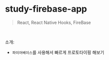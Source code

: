 # study-firebase-app

> React, React Native Hooks, FireBase

<br />

소개:

- `파이어베이스`를 사용해서 빠르게 프로토타이핑 해보기
